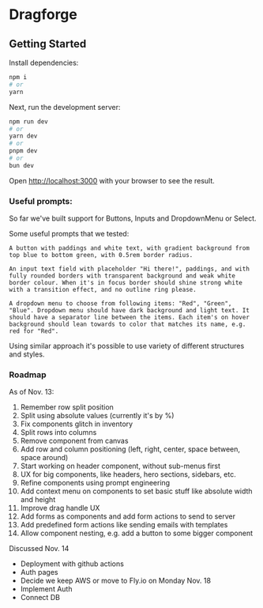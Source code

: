 # Dragforge

## Getting Started

Install dependencies:

```bash
npm i
# or
yarn
```

Next, run the development server:

```bash
npm run dev
# or
yarn dev
# or
pnpm dev
# or
bun dev
```

Open [http://localhost:3000](http://localhost:3000) with your browser to see the result.

### Useful prompts:

So far we've built support for Buttons, Inputs and DropdownMenu or Select.

Some useful prompts that we tested:

```
A button with paddings and white text, with gradient background from top blue to bottom green, with 0.5rem border radius.
```

```
An input text field with placeholder "Hi there!", paddings, and with fully rounded borders with transparent background and weak white border colour. When it's in focus border should shine strong white with a transition effect, and no outline ring please.
```

```
A dropdown menu to choose from following items: "Red", "Green", "Blue". Dropdown menu should have dark background and light text. It should have a separator line between the items. Each item's on hover background should lean towards to color that matches its name, e.g. red for "Red".
```

Using similar approach it's possible to use variety of different structures and styles.

### Roadmap

As of Nov. 13:

1. Remember row split position
2. Split using absolute values (currently it's by %)
3. Fix components glitch in inventory
4. Split rows into columns
5. Remove component from canvas
6. Add row and column positioning (left, right, center, space between, space around)
7. Start working on header component, without sub-menus first
8. UX for big components, like headers, hero sections, sidebars, etc.
9. Refine components using prompt engineering
10. Add context menu on components to set basic stuff like absolute width and height
11. Improve drag handle UX
12. Add forms as components and add form actions to send to server
13. Add predefined form actions like sending emails with templates
14. Allow component nesting, e.g. add a button to some bigger component

Discussed Nov. 14
- Deployment with github actions
- Auth pages
- Decide we keep AWS or move to Fly.io on Monday Nov. 18
- Implement Auth
- Connect DB
